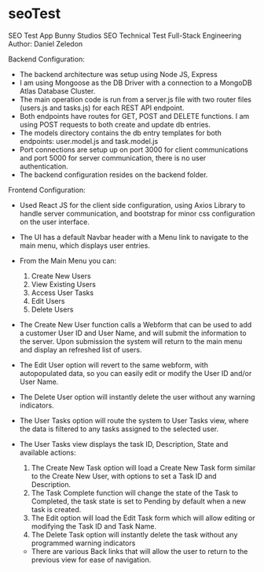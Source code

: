 # seoTest
SEO Test App
Bunny Studios SEO Technical Test Full-Stack Engineering
Author: Daniel Zeledon

Backend Configuration:

- The backend architecture was setup using Node JS, Express
- I am using Mongoose as the DB Driver with a connection to a MongoDB Atlas Database Cluster.
- The main operation code is run from a server.js file with two router files (users.js and tasks.js) for each REST API endpoint.  
- Both endpoints have routes for GET, POST and DELETE functions.  I am using POST requests to both create and update db entries.
- The models directory contains the db entry templates for both endpoints: user.model.js and task.model.js
- Port connections are setup up on port 3000 for client communications and port 5000 for server communication, there is no user authentication.
- The backend configuration resides on the backend folder.

Frontend Configuration:

- Used React JS for the client side configuration, using Axios Library to handle server communication, and bootstrap for minor css configuration on the user interface.
- The UI has a default Navbar header with a Menu link to navigate to the main menu, which displays user entries.

- From the Main Menu you can:
  1. Create New Users
  2. View Existing Users
  3. Access User Tasks
  4. Edit Users
  5. Delete Users
- The Create New User function calls a Webform that can be used to add a customer User ID and User Name, and will submit the information to the server.  Upon submission the system will return to the main menu and display an refreshed list of users.
- The Edit User option will revert to the same webform, with autopopulated data, so you can easily edit or modify the User ID and/or User Name.
- The Delete User option will instantly delete the user without any warning indicators.
- The User Tasks option will route the system to User Tasks view, where the data is filtered to any tasks assigned to the selected user.

- The User Tasks view displays the task ID, Description, State and available actions:
  1. The Create New Task option will load a Create New Task form similar to the Create New User, with options to set a Task ID and    Description.
  2. The Task Complete function will change the state of the Task to Completed, the task state is set to Pending by default when a new task is created.
  3. The Edit option will load the Edit Task form which will allow editing or modifying the Task ID and Task Name.
  4. The Delete Task option will instantly delete the task without any programmed warning indicators
  
  - There are various Back links that will allow the user to return to the previous view for ease of navigation.
